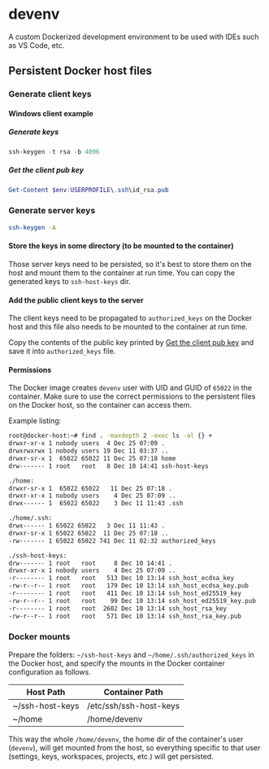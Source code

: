 # devenv

A custom Dockerized development environment to be used with IDEs such as VS Code, etc.

## Persistent Docker host files

### Generate client keys

#### Windows client example

##### Generate keys

```powershell
ssh-keygen -t rsa -b 4096
```

##### Get the client pub key

```powershell
Get-Content $env:USERPROFILE\.ssh\id_rsa.pub
```

### Generate server keys

```sh
ssh-keygen -A
```

#### Store the keys in some directory (to be mounted to the container)

Those server keys need to be persisted, so it's best to store them on the host and mount them to the container at run time. You can copy the generated keys to `ssh-host-keys` dir.

#### Add the public client keys to the server

The client keys need to be propagated to `authorized_keys` on the Docker host and this file also needs to be mounted to the container at run time.

Copy the contents of the public key printed by [Get the client pub key](#get-the-client-pub-key) and save it into `authorized_keys` file.

#### Permissions

The Docker image creates `devenv` user with UID and GUID of `65022` in the container. Make sure to use the correct permissions to the persistent files on the Docker host, so the container can access them.

Example listing:

```sh
root@docker-host:~# find . -maxdepth 2 -exec ls -al {} +
drwxr-xr-x 1 nobody users  4 Dec 25 07:09 .
drwxrwxrwx 1 nobody users 19 Dec 11 03:37 ..
drwxr-sr-x 1  65022 65022 11 Dec 25 07:18 home
drw------- 1 root   root   8 Dec 10 14:41 ssh-host-keys

./home:
drwxr-sr-x 1  65022 65022   11 Dec 25 07:18 .
drwxr-xr-x 1 nobody users    4 Dec 25 07:09 ..
drwx------ 1  65022 65022    3 Dec 11 11:43 .ssh

./home/.ssh:
drwx------ 1 65022 65022   3 Dec 11 11:43 .
drwxr-sr-x 1 65022 65022  11 Dec 25 07:18 ..
-rw------- 1 65022 65022 741 Dec 11 02:32 authorized_keys

./ssh-host-keys:
drw------- 1 root   root     8 Dec 10 14:41 .
drwxr-xr-x 1 nobody users    4 Dec 25 07:09 ..
-r-------- 1 root   root   513 Dec 10 13:14 ssh_host_ecdsa_key
-rw-r--r-- 1 root   root   179 Dec 10 13:14 ssh_host_ecdsa_key.pub
-r-------- 1 root   root   411 Dec 10 13:14 ssh_host_ed25519_key
-rw-r--r-- 1 root   root    99 Dec 10 13:14 ssh_host_ed25519_key.pub
-r-------- 1 root   root  2602 Dec 10 13:14 ssh_host_rsa_key
-rw-r--r-- 1 root   root   571 Dec 10 13:14 ssh_host_rsa_key.pub
```

### Docker mounts

 Prepare the folders: `~/ssh-host-keys` and `~/home/.ssh/authorized_keys` in the Docker host, and specify the mounts in the Docker container configuration as follows.

| Host Path       | Container Path                    |
|-----------------|-----------------------------------|
| ~/ssh-host-keys | /etc/ssh/ssh-host-keys            |
| ~/home          | /home/devenv                      |

This way the whole `/home/devenv`, the home dir of the container's user (`devenv`), will get mounted from the host, so everything specific to that user (settings, keys, workspaces, projects, etc.) will get persisted.
